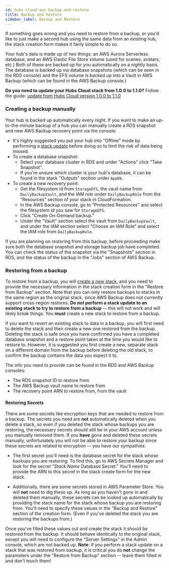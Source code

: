 ```yaml
---
id: hubs-cloud-aws-backup-and-restore
title: Backup and Restore
sidebar_label: Backup and Restore
---
```


If something goes wrong and you need to restore from a backup, or you'd like to just make a second hub using the same data from an existing hub, the stack creation form makes it fairly simple to do so.

Your hub's data is made up of two things: an AWS Aurora Serverless database, and an AWS Elastic File Store volume (used for scenes, avatars, etc.) Both of these are backed up for you automatically on a nightly basis. The database is backed up via database snapshots (which can be seen in the RDS console) and the EFS volume is backed up into a Vault in AWS Backup (which can be found in the AWS Backup console.)

**Do you need to update your Hubs Cloud stack from 1.0.0 to 1.1.0?** Follow the guide: [update from Hubs Cloud version 1.0.0 to 1.1.0](./hubs-cloud-aws-updating-the-stack.html#upgrade-to-a-new-stack-release)

### Creating a backup manually

Your hub is backed up automatically every night. If you want to make an up-to-the-minute backup of a hub you can manually create a RDS snapshot and new AWS Backup recovery point via the console.

- It's highly suggested you put your hub into "Offline" mode by performing a [stack update](./hubs-cloud-aws-updating-the-stack.md) before doing so to limit the risk of data being missed.
- To create a database snapshot:
  - Select your database cluster in RDS and under "Actions" click "Take Snapshot".
  - If you're unsure which cluster is your hub's database, it can be found in the stack "Outputs" section under `AppDb`.
- To create a new recovery point:
  - Get the filesystem id from `StorageEFS`, the vault name from `DailyBackupVault`, and the IAM role under `DailyBackupRole` from the "Resources" section of your stack in CloudFormation.
  - In the AWS Backup console, go to "Protected Resources" and select the filesystem id you saw for `StorageEFS`.
  - Click "Create On-Demand backup."
  - Under the "Vault" section select the vault from `DailyBackupVault`, and under the IAM section select "Choose an IAM Role" and select the IAM role from `DailyBackupRole`.

If you are planning on restoring from this backup, before proceeding make sure both the database snapshot and storage backup job have completed. You can check the status of the snapshot via the "Snapshots" section in RDS, and the status of the backup in the "Jobs" section of AWS Backup.

### Restoring from a backup

To restore from a backup, you will [create a new stack](https://hubs.mozilla.com/cloud), and you need to provide the necessary information in the stack creation form in the "Restore from Backup" section. Note that you can only restore backups to stacks in the same region as the original stack, since AWS Backup does not currently support cross-region restores. **Do _not_ perform a stack update to an existing stack to try to restore from a backup** -- this will not work and will likely break things. You **must** create a new stack to restore from a backup.

If you want to revert an existing stack to data in a backup, you will first need to delete the stack and then create a new one restored from the backup. Deleting the stack is safe once you have confirmed you have a completed database snapshot and a restore point taken at the time you would like to restore to. However, it is suggested you first create a new, separate stack on a different domain from the backup before deleting the old stack, to confirm the backup contains the data you expect it to.

The info you need to provide can be found in the RDS and AWS Backup consoles:

- The RDS snapshot ID to restore from
- The AWS Backup vault name to restore from
- The recovery point ARN to restore from, from the vault

#### Restoring Secrets

There are some secrets like encryption keys that are needed to restore from a backup. The secrets you need are **not** automatically deleted when you delete a stack, so even if you deleted the stack whose backups you are restoring, the necessary secrets should still be in your AWS account unless you manually removed them. If you **have** gone and deleted these secrets manually, unfortunately you will not be able to restore your backup since these secrets are related to encryption -- you have our sympathies.

- The first secret you'll need is the database secret for the stack whose backups you are restoring. To find this, go to AWS Secrets Manager and look for the secret "_Stack Name_ Database Secret." You'll need to provide the ARN to this secret in the stack create form for the new stack.

- Additionally, there are some secrets stored in AWS Parameter Store. You will **not** need to dig these up. As long as you haven't gone in and deleted them manually, these secrets can be looked up automatically by providing the stack name for the stack whose backup you are restoring from. You'll need to specify these values in the "Backup and Restore" section of the creation form. (Even if you've deleted the stack you are restoring the backups from.)

Once you've filled these values out and create the stack it should be restored from the backup. It should behave identically to the original stack, except you will need to configure the "Server Settings" in the Admin console, which are not backed up. **Note**: if you perform a stack update on a stack that was restored from backup, it is critical you do **not** change the parameters under the "Restore from Backup" section -- leave them filled in and don't touch them!
